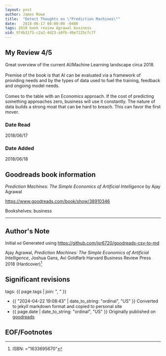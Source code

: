 ```yaml
---
layout: post
author: James Rowe
title:  "Detect Thoughts on \"Prediction Machines\""
date:   2018-06-17 00:00:00 -0400
tags: 2018 book review Agrawal business
uid: 974b31f3-c2a2-4d23-a9fb-48e7225cfc7f
---
```


<!-- highly dependent on how you personally use jekyll templates, and how you want this to show up -->
<!-- escape any jekyll keys with double brackets -->

## My Review 4/5

Great overview of the current AI/Machine Learning landscape circa 2018.<br/><br/>Premise of the book is that AI can be evaluated via a framework of providing needs and by the types of data used to fuel the training, feedback and ongoing model needs.<br/><br/>Comes to the table with an Economics approach. If the cost of predicting something approaches zero, business will use it constantly. The nature of data builds a strong moat that can be hard to breach. This can favor the first mover.<br/>

### Date Read
2018/06/17

### Date Added
2018/06/18

## Goodreads book information

*Prediction Machines: The Simple Economics of Artificial Intelligence* by Ajay Agrawal

https://www.goodreads.com/book/show/38910346

Bookshelves: business

---

## Author's Note

Initial `md` Generated using https://github.com/jsr6720/goodreads-csv-to-md

Ajay Agrawal, *Prediction Machines: The Simple Economics of Artificial Intelligence*, Joshua Gans, Avi Goldfarb Harvard Business Review Press 2018 (Hardcover)[^1]

## Significant revisions

tags: {{ page.tags | join: ", " }} <!-- todo move this somewhere -->

- {{ "2024-04-22 19:08:43" | date_to_string: "ordinal", "US" }} Converted to jekyll markdown format and copied to personal site
- {{ page.date | date_to_string: "ordinal", "US" }} Originally published on [goodreads](https://www.goodreads.com)

## EOF/Footnotes

[^1]: ISBN: ="1633695670"